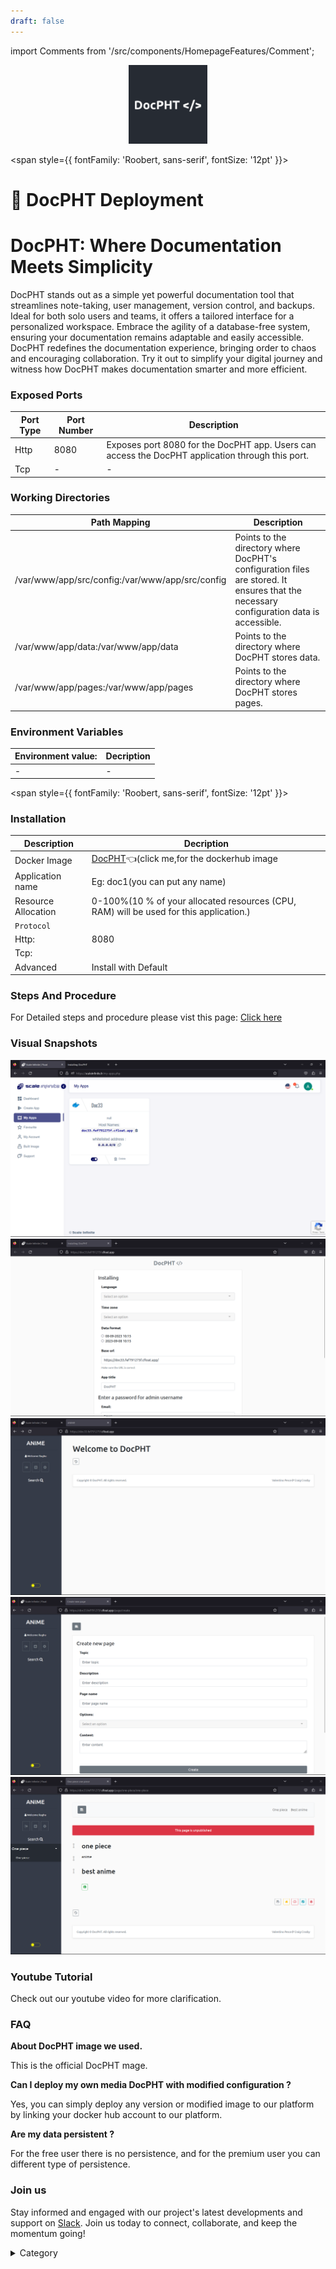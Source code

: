 ```yaml
---
draft: false
---
```

import Comments from '/src/components/HomepageFeatures/Comment';

<p align="center">
  <img src="/img/a33.jpg" alt="Alt Text" width="25%"/>
</p>

<span style={{ fontFamily: 'Roobert, sans-serif', fontSize: '12pt' }}>

# 📓 DocPHT Deployment

# DocPHT: Where Documentation Meets Simplicity

DocPHT stands out as a simple yet powerful documentation tool that streamlines note-taking, user management, version control, and backups. Ideal for both solo users and teams, it offers a tailored interface for a personalized workspace. Embrace the agility of a database-free system, ensuring your documentation remains adaptable and easily accessible. DocPHT redefines the documentation experience, bringing order to chaos and encouraging collaboration. Try it out to simplify your digital journey and witness how DocPHT makes documentation smarter and more efficient.
</span>

### Exposed Ports

| Port Type | Port Number | Description |
| --------- | ----------- | ----------- |
| Http      | 8080        | Exposes port 8080 for the DocPHT app. Users can access the DocPHT application through this port. |
| Tcp       | -           | -             |

### Working Directories

| Path Mapping                     | Description |
| ---------------------------------| ----------- |
| /var/www/app/src/config:/var/www/app/src/config | Points to the directory where DocPHT's configuration files are stored. It ensures that the necessary configuration data is accessible. |
| /var/www/app/data:/var/www/app/data           | Points to the directory where DocPHT stores data. |
| /var/www/app/pages:/var/www/app/pages         | Points to the directory where DocPHT stores pages. |

### Environment Variables

|   **Environment value:**          | Decription                                                                                                               | 
| --------------------- | ------                                                                                                                   | 
|-       |  -                              |



<span style={{ fontFamily: 'Roobert, sans-serif', fontSize: '12pt' }}>


### Installation

|  Description          | Decription                                                                                                               | 
| --------------------- | ------                                                                                                                   | 
| Docker Image          |  [DocPHT](https://hub.docker.com/r/docpht/docpht)👈(click me,for the dockerhub image                                   |
| Application name      |  Eg: doc1(you can put any name)                                                                                        | 
| Resource Allocation   |  0-100%(10 % of your allocated resources (CPU, RAM) will be used for this application.)                                  | 
| `Protocol`            |                                                                                                                          | 
|  Http:                | 8080                                                                                                                      |
|  Tcp:                 |                                                                                                                          | 
|    Advanced           |    Install with Default                                                                                                  |




### Steps And Procedure

For Detailed steps and procedure please vist this page: [Click here](https://techscaleinfinite.github.io/introduction/cloud-float/Steps%20and%20procedure)




### Visual Snapshots

![Alt Text](/img/e1.jpg)
![Alt Text](/img/e2.jpg)
![Alt Text](/img/e3.jpg)
![Alt Text](/img/e4.jpg)
![Alt Text](/img/e6.jpg)

### Youtube Tutorial&#x20;

Check out our youtube video for more clarification.

### FAQ

**About DocPHT image we used.**

This is the official DocPHT mage.

**Can I deploy my own media DocPHT with modified configuration ?**

Yes, you can simply deploy any version or modified image to our platform by linking your docker hub account to our platform.

**Are my data persistent ?**

For the free user there is no persistence, and for the premium user you can different type of persistence.

### Join us



Stay informed and engaged with our project's latest developments and support on [Slack](https://app.slack.com/client/T04QS32JX6E/C04QKEWE146). Join us today to connect, collaborate, and keep the momentum going!&#x20;

<details>

<summary>Category</summary>

Kubernetes, cloud computing, DevOps, cloud services, hosting platform, container orchestration, cloud infrastructure, cloud deployment, cloud management, cloud technology, cloud solutions,  DocPHT&#x20;

</details>
</span>


<Comments />